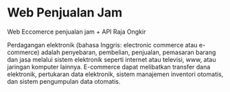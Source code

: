 # Web Penjualan Jam
Web Eccomerce penjualan jam + API Raja Ongkir

Perdagangan elektronik (bahasa Inggris: electronic commerce atau e-commerce) adalah penyebaran, pembelian, penjualan, pemasaran barang dan jasa melalui sistem elektronik seperti internet atau televisi, www, atau jaringan komputer lainnya. E-commerce dapat melibatkan transfer dana elektronik, pertukaran data elektronik, sistem manajemen inventori otomatis, dan sistem pengumpulan data otomatis.
